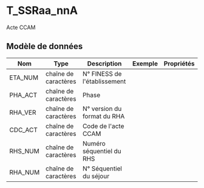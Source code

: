 # T_SSRaa_nnA

Acte CCAM


## Modèle de données

|Nom|Type|Description|Exemple|Propriétés|
|-|-|-|-|-|
|ETA_NUM|chaîne de caractères|N° FINESS de l'établissement|||
|PHA_ACT|chaîne de caractères|Phase|||
|RHA_VER|chaîne de caractères|N° version du format du RHA|||
|CDC_ACT|chaîne de caractères|Code de l'acte CCAM|||
|RHS_NUM|chaîne de caractères|Numéro séquentiel du RHS|||
|RHA_NUM|chaîne de caractères|N° Séquentiel du séjour|||
